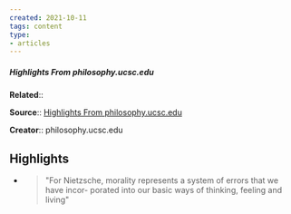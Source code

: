 ```yaml
---
created: 2021-10-11
tags: content
type: 
- articles
---
```

##### Highlights From philosophy.ucsc.edu

**Related**:: 

**Source**:: [Highlights From philosophy.ucsc.edu](https://philosophy.ucsc.edu/news-events/colloquia-conferences/GeneologyofMorals.pdf)

**Creator**:: philosophy.ucsc.edu

## Highlights
- > "For Nietzsche, morality represents a system of errors that we have incor-
    porated into our basic ways of thinking, feeling and living" 


